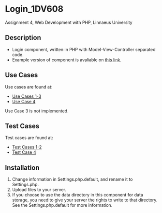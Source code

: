 # Login_1DV608
Assignment 4, Web Development with PHP, Linnaeus University

## Description
* Login component, written in PHP with Model-View-Controller separated code.
* Example version of component is avaliable on [this link](http://skola.lisawestlund.se/1dv608-Assignment-4/index.php).

## Use Cases
Use cases are found at:
* [Use Cases 1-3](https://github.com/dntoll/1DV608/blob/master/Assignments/Assignment_2/Assignment2_Use_Cases.md)
* [Use Case 4](https://github.com/dntoll/1DV608/blob/master/Assignments/Assignment_4/UC4.md)

Use Case 3 is not implemented.

## Test Cases
Test cases are found at:
* [Test Cases 1-2](https://github.com/dntoll/1DV608/blob/master/Assignments/Assignment_2/Assignment2_Test_Cases_Mandatory.md)
* [Test Case 4](https://github.com/dntoll/1DV608/blob/master/Assignments/Assignment_4/TestCases.md)

## Installation
1. Change information in Settings.php.default, and rename it to Settings.php.
2. Upload files to your server.
3. If you choose to use the data directory in this component for data storage, you need to give your server the rights to write to that directory. See the Settings.php.default for more information.